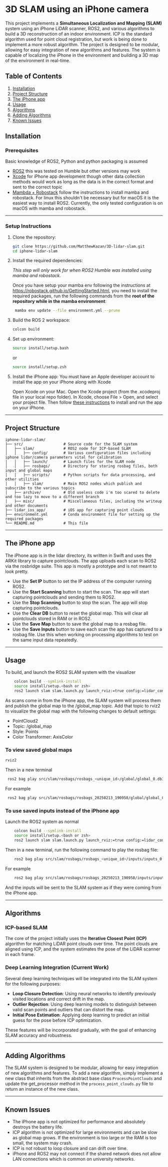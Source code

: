 # 3D SLAM using an iPhone camera

This project implements a **Simultaneous Localization and Mapping (SLAM)** system using an 
iPhone LiDAR scanner, ROS2, and various algorithms to build a 3D reconstruction of an 
indoor environment. ICP is the standard algorithm used for point cloud registration, but work 
is being done to implement a more robust algorithm. The project is designed to be modular,
allowing for easy integration of new algorithms and features. The system is capable of
localizing the iPhone in the environment and building a 3D map of the environment in real-time.

## Table of Contents

1. [Installation](#installation)
2. [Project Structure](#project-structure)
3. [The iPhone app](#the-iphone-app)
4. [Usage](#usage)
5. [Algorithms](#algorithms)
6. [Adding Algorithms](#adding-algorithms)
7. [Known Issues](#known-issues)


## Installation

### Prerequisites
Basic knowledge of ROS2, Python and python packaging is assumed
- [ROS2](https://docs.ros.org/en/humble/Installation.html) this was tested on Humble but other versions may work
- [Xcode](https://developer.apple.com/xcode/) for iPhone app development though other data collection methods 
would work as long as the data is in the correct format and sent to the correct topic
- [Mambda + Robostack](https://robostack.github.io/GettingStarted.html) follow the instructions to install mamba and robostack. 
For linux this shouldn't be necessary but for macOS it is the easiest way to install ROS2. 
Currently, the only tested configuration is on macOS with mamba and robostack.

---

### Setup Instructions

1. Clone the repository:
   ```bash
   git clone https://github.com/MatthewKazan/3D-lidar-slam.git
   cd iphone-lidar-slam
   ```

2. Install the required dependencies:

   *This step will only work for when ROS2 Humble was installed using mamba and robostack.*

   Once you have setup your mamba env following the instructions at https://robostack.github.io/GettingStarted.html, you need to
   install the required packages, run the following commands from the **root of the repository while in the mamba environment**:
   ```bash
    mamba env update --file environment.yml --prune
   ```

3. Build the ROS 2 workspace:
   ```bash
   colcon build
   ```

4. Set up environment:
   ```bash
   source install/setup.bash
   ```
    or
    ```bash
    source install/setup.zsh
    ```
   
5. Install the iPhone app:
   You must have an Apple developer account to install the app on your iPhone along with Xcode

   Open Xcode on your Mac.
   Open the Xcode project (from the .xcodeproj file in your local repo folder).
   In Xcode, choose File > Open, and select your project file.
   Then follow [these instructions](https://codewithchris.com/deploy-your-app-on-an-iphone/) to install and run the app on your iPhone.

---

## Project Structure

```
iphone-lidar-slam/
├── src/                  # Source code for the SLAM system
│   ├── slam/             # ROS2 node for ICP-based SLAM
│   │   ├── config/       # Various configuration files including iphone lidar/camera parameters vital for calibration
│   │   ├── launch/       # Launch files for the SLAM node
│   │   ├── rosbags/      # Directory for storing rosbag files, both input and global maps
│   │   ├── scripts/      # Python scripts for data processing, and other utilities
│   │   ├── slam/         # Main ROS2 nodes which publish and subscribe to the various topics
│   ├── archive/          # Old useless code i'm too scared to delete and too lazy to move to a different branch
│   ├── misc/             # Miscellaneous files, including the writeup and other documents
├── lidar_ios_app/        # iOS app for capturing point clouds
├── environment.yml       # Conda environment file for setting up the required packages
└── README.md             # This file
```

---


## The iPhone app
The iPhone app is in the lidar directory, its written in Swift and uses the ARKit library to capture pointclouds. The app uploads
each scan to ROS2 via the rosbridge suite. This app is mostly a prototype and is not meant to look pretty.
- Use the **Set IP** button to set the IP address of the computer running ROS2.
- Use the **Start Scanning** button to start the scan. The app will start capturing pointclouds and sending them to ROS2.
- Use the **Stop Scanning** button to stop the scan. The app will stop capturing pointclouds.
- Use the **Clear DB** button to reset the global map. This will clear all pointclouds stored in RAM or in ROS2.
- Use the **Save Map** button to save the global map to a rosbag file.
- Use the **Save Inputs** button to save each scan the app has captured to a rosbag file. Use this when working on processing algorithms to test on the same input data repeatedly.

---

## Usage

To build, and launch the ROS2 SLAM system with the visualizer
```bash
    colcon build --symlink-install
    source install/setup.<bash or zsh>
    ros2 launch slam slam.launch.py launch_rviz:=true config:=lidar_config.yaml
```
As scans come in from the iPhone app, the SLAM system will process them and publish the global map 
to the /global_map topic. 
Add that topic to rviz2 to visualize the global map with the following changes to default settings:
- PointCloud2
- Topic: /global_map
- Style: Points
- Color Transformer: AxisColor

### To view saved global maps
```bash
rviz2
```
Then in a new terminal

```bash
 ros2 bag play src/slam/rosbags/rosbags_<unique_id>/global/global_0.db3
 ```
For example
```bash
 ros2 bag play src/slam/rosbags/rosbags_20250213_190958/global/global_0.db3
 ```

### To use saved inputs instead of the iPhone app
Launch the ROS2 system as normal
```bash
    colcon build --symlink-install
    source install/setup.<bash or zsh>
    ros2 launch slam slam.launch.py launch_rviz:=true config:=lidar_config.yaml
```
Then in a new terminal, run the following command to play the rosbag file:
```bash
    ros2 bag play src/slam/rosbags/rosbags_<unique_id>/inputs/inputs_0.db3
```
For example
```bash
    ros2 bag play src/slam/rosbags/rosbags_20250213_190958/inputs/inputs_0.db3
```

And the inputs will be sent to the SLAM system as if they were coming from the iPhone app.

---

## Algorithms

### ICP-based SLAM

The core of the project initially uses the **Iterative Closest Point (ICP)** algorithm for matching LiDAR point clouds over time. 
The point clouds are aligned using ICP, and the system estimates the pose of the LiDAR scanner in each frame.

### Deep Learning Integration (Current Work)

Several deep learning techniques will be integrated into the SLAM system for the following purposes:

- **Loop Closure Detection**: Using neural networks to identify previously visited locations and correct drift in the map.
- **Outlier Rejection**: Using deep learning models to distinguish between valid scan points and outliers that can distort the map.
- **Initial Pose Estimation**: Applying deep learning to predict an initial guess for the pose before ICP optimization.

These features will be incorporated gradually, with the goal of enhancing SLAM accuracy and robustness.

---

## Adding Algorithms

The SLAM system is designed to be modular, allowing for easy integration of new algorithms and features.
To add a new algorithm, simply implement a new class that inherits from the abstract base class `ProcessPointClouds` and update the get_processor 
method in the `process_point_clouds.py` file to return an instance of the new class.

---

## Known Issues
- The iPhone app is not optimized for performance and absolutely destroys the battery life.
- ICP algorithm is not optimized for large environments and can be slow as global map grows. If the environment is too large or the RAM
  is too small, the system may crash. 
- ICP is not robust to loop closure and can drift over time.
- iPhone and ROS2 may not connect if the shared network does not allow LAN connections which is common on university networks.
